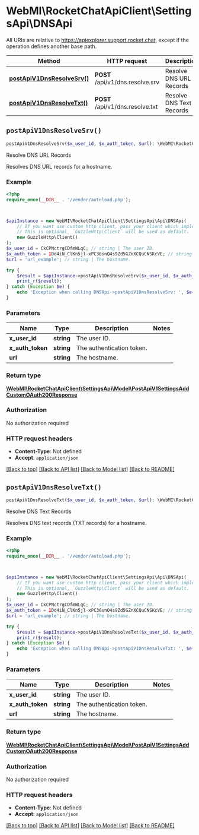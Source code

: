 # WebMI\RocketChatApiClient\SettingsApi\DNSApi

All URIs are relative to https://apiexplorer.support.rocket.chat, except if the operation defines another base path.

| Method | HTTP request | Description |
| ------------- | ------------- | ------------- |
| [**postApiV1DnsResolveSrv()**](DNSApi.md#postApiV1DnsResolveSrv) | **POST** /api/v1/dns.resolve.srv | Resolve DNS URL Records |
| [**postApiV1DnsResolveTxt()**](DNSApi.md#postApiV1DnsResolveTxt) | **POST** /api/v1/dns.resolve.txt | Resolve DNS Text Records |


## `postApiV1DnsResolveSrv()`

```php
postApiV1DnsResolveSrv($x_user_id, $x_auth_token, $url): \WebMI\RocketChatApiClient\SettingsApi\Model\PostApiV1SettingsAddCustomOAuth200Response
```

Resolve DNS URL Records

Resolves DNS URL records for a hostname.

### Example

```php
<?php
require_once(__DIR__ . '/vendor/autoload.php');



$apiInstance = new WebMI\RocketChatApiClient\SettingsApi\Api\DNSApi(
    // If you want use custom http client, pass your client which implements `GuzzleHttp\ClientInterface`.
    // This is optional, `GuzzleHttp\Client` will be used as default.
    new GuzzleHttp\Client()
);
$x_user_id = CkCPNctrgCDfmWLqC; // string | The user ID.
$x_auth_token = 1Dd4iN_ClKn5jl-xPC36snQ4s9Zd5GZnXCQuCNSKcVE; // string | The authentication token.
$url = 'url_example'; // string | The hostname.

try {
    $result = $apiInstance->postApiV1DnsResolveSrv($x_user_id, $x_auth_token, $url);
    print_r($result);
} catch (Exception $e) {
    echo 'Exception when calling DNSApi->postApiV1DnsResolveSrv: ', $e->getMessage(), PHP_EOL;
}
```

### Parameters

| Name | Type | Description  | Notes |
| ------------- | ------------- | ------------- | ------------- |
| **x_user_id** | **string**| The user ID. | |
| **x_auth_token** | **string**| The authentication token. | |
| **url** | **string**| The hostname. | |

### Return type

[**\WebMI\RocketChatApiClient\SettingsApi\Model\PostApiV1SettingsAddCustomOAuth200Response**](../Model/PostApiV1SettingsAddCustomOAuth200Response.md)

### Authorization

No authorization required

### HTTP request headers

- **Content-Type**: Not defined
- **Accept**: `application/json`

[[Back to top]](#) [[Back to API list]](../../README.md#endpoints)
[[Back to Model list]](../../README.md#models)
[[Back to README]](../../README.md)

## `postApiV1DnsResolveTxt()`

```php
postApiV1DnsResolveTxt($x_user_id, $x_auth_token, $url): \WebMI\RocketChatApiClient\SettingsApi\Model\PostApiV1SettingsAddCustomOAuth200Response
```

Resolve DNS Text Records

Resolves DNS text records (TXT records) for a hostname.

### Example

```php
<?php
require_once(__DIR__ . '/vendor/autoload.php');



$apiInstance = new WebMI\RocketChatApiClient\SettingsApi\Api\DNSApi(
    // If you want use custom http client, pass your client which implements `GuzzleHttp\ClientInterface`.
    // This is optional, `GuzzleHttp\Client` will be used as default.
    new GuzzleHttp\Client()
);
$x_user_id = CkCPNctrgCDfmWLqC; // string | The user ID.
$x_auth_token = 1Dd4iN_ClKn5jl-xPC36snQ4s9Zd5GZnXCQuCNSKcVE; // string | The authentication token.
$url = 'url_example'; // string | The hostname.

try {
    $result = $apiInstance->postApiV1DnsResolveTxt($x_user_id, $x_auth_token, $url);
    print_r($result);
} catch (Exception $e) {
    echo 'Exception when calling DNSApi->postApiV1DnsResolveTxt: ', $e->getMessage(), PHP_EOL;
}
```

### Parameters

| Name | Type | Description  | Notes |
| ------------- | ------------- | ------------- | ------------- |
| **x_user_id** | **string**| The user ID. | |
| **x_auth_token** | **string**| The authentication token. | |
| **url** | **string**| The hostname. | |

### Return type

[**\WebMI\RocketChatApiClient\SettingsApi\Model\PostApiV1SettingsAddCustomOAuth200Response**](../Model/PostApiV1SettingsAddCustomOAuth200Response.md)

### Authorization

No authorization required

### HTTP request headers

- **Content-Type**: Not defined
- **Accept**: `application/json`

[[Back to top]](#) [[Back to API list]](../../README.md#endpoints)
[[Back to Model list]](../../README.md#models)
[[Back to README]](../../README.md)
